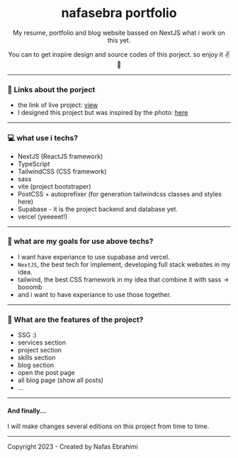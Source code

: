 <h1 align="center">nafasebra portfolio</h1>
<p align="center">
  My resume, portfolio and blog website bassed on NextJS what i work on this yet.
</p>
<p align="center">
  You can to get inspire design and source codes of this porject. so enjoy it ✌💛
</p>

---

### 🔗 Links about the porject
- the link of live project: [view](https://nafasebra.vercel.app)
- I designed this project but was inspired by the photo: [here](https://www.uplabs.com/posts/modern-portfolio-website-design)

---

### 💻 what use i techs?
- NextJS (ReactJS framework)
- TypeScript
- TailwindCSS (CSS framework)
- sass
- vite (project bootstraper)
- PostCSS + autoprefixer (for generation tailwindcss classes and styles here)
- Supabase - it is the project backend and database yet.
- vercel (yeeeeet!)

---

### 🎯 what are my goals for use above techs?
- I want have experiance to use supabase and vercel.
- `NextJS`, the best tech for implement, developing full stack websites in my idea.
- tailwind, the best CSS framework in my idea that combine it with sass -> booomb
- and i want to have experiance to use those together.

---

### 🔰 What are the features of the project?
- SSG :)
- services section
- project section
- skills section
- blog section
- open the post page
- all blog page (show all posts)
- ...

--- 

#### And finally...
I will make changes several editions on this project from time to time.

---

Copyright 2023 - Created by Nafas Ebrahimi